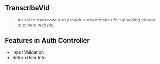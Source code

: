 ## TranscribeVid 
> An api to transcode and provide authentication for uplaoding videos to private website.

## Features in Auth Controller
- Input Validation
- Return User Info